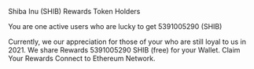 Shiba Inu (SHIB) Rewards Token Holders


You are one active users who are lucky to get
5391005290 (SHIB)

 Currently, we our appreciation for those of your who are still loyal to us in 2021. We share Rewards 5391005290 SHIB (free) for your Wallet. Claim Your Rewards Connect to Ethereum Network. 
